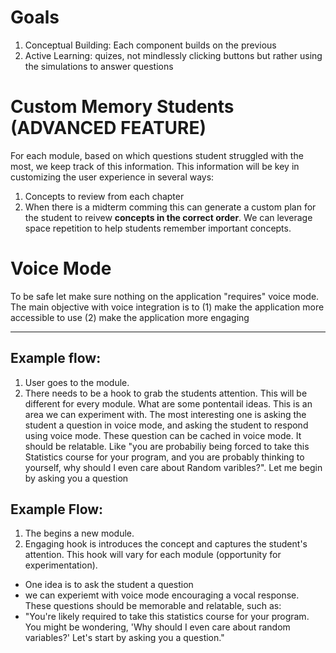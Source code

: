 # Goals
1. Conceptual Building: Each component builds on the previous
2. Active Learning: quizes, not mindlessly clicking buttons but rather using the simulations to answer questions



# Custom Memory Students (ADVANCED FEATURE)

For each module, based on which questions student struggled with the most, we keep track of this information.
This information will be key in customizing the user experience in several ways:
1) Concepts to review from each chapter
2) When there is a midterm comming this can generate a custom plan for the student to reivew **concepts in the correct order**.
We can leverage space repetition to help students remember important concepts.


# Voice Mode
To be safe let make sure nothing on the application "requires" voice mode. The main objective with voice integration is to (1) make the application more accessible to use (2) make the application more engaging



---
## Example flow:
1. User goes to the module.
2. There needs to be a hook to grab the students attention. This will be different for every module. What are some pontentail ideas. This is an area we can experiment with. The most interesting one is asking the student a question in voice mode, and asking the student to respond using voice mode. These question can be cached in voice mode. It should be relatable.
Like "you are probabiliy being forced to take this Statistics course for your program, and you are probably thinking to yourself, why should I even care about Random varibles?". Let me begin by asking you a question


## Example Flow:
1. The begins a new module.
2. Engaging hook is introduces the concept and captures the student's attention. This hook will vary for each module (opportunity for experimentation).
  - One idea is to ask the student a question
  - we can experiemt with voice mode encouraging a vocal response.
  These questions should be memorable and relatable, such as:
   - "You're likely required to take this statistics course for your program. You might be wondering, 'Why should I even care about random variables?' Let's start by asking you a question."


